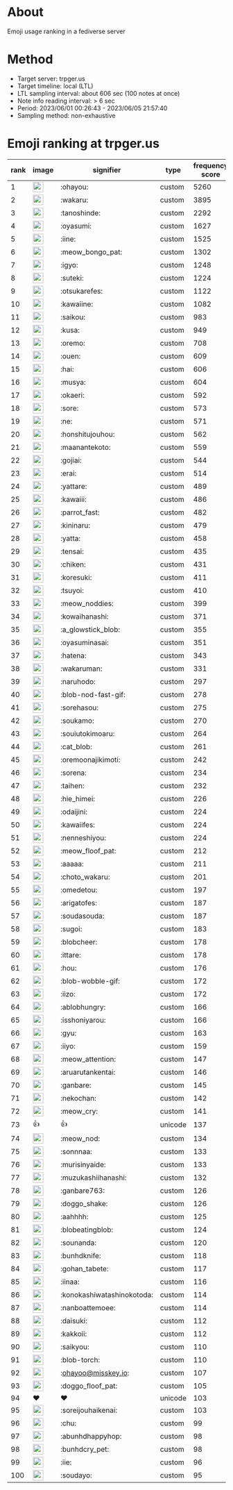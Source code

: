 # About
Emoji usage ranking in a fediverse server

# Method
- Target server: trpger.us
- Target timeline: local (LTL)
- LTL sampling interval: about 606 sec (100 notes at once)
- Note info reading interval: > 6 sec
- Period: 2023/06/01 00:26:43 - 2023/06/05 21:57:40 
- Sampling method: non-exhaustive

# Emoji ranking at trpger.us

|rank|image|signifier|type|frequency score|
|----|----|----|----|----|
|1|<img height="24" src="https://trpger.us/emoji/ohayou.webp">|:ohayou:|custom|5260|
|2|<img height="24" src="https://trpger.us/emoji/wakaru.webp">|:wakaru:|custom|3895|
|3|<img height="24" src="https://trpger.us/emoji/tanoshinde.webp">|:tanoshinde:|custom|2292|
|4|<img height="24" src="https://trpger.us/emoji/oyasumi.webp">|:oyasumi:|custom|1627|
|5|<img height="24" src="https://trpger.us/emoji/iine.webp">|:iine:|custom|1525|
|6|<img height="24" src="https://trpger.us/emoji/meow_bongo_pat.webp">|:meow_bongo_pat:|custom|1302|
|7|<img height="24" src="https://trpger.us/emoji/igyo.webp">|:igyo:|custom|1248|
|8|<img height="24" src="https://trpger.us/emoji/suteki.webp">|:suteki:|custom|1224|
|9|<img height="24" src="https://trpger.us/emoji/otsukarefes.webp">|:otsukarefes:|custom|1122|
|10|<img height="24" src="https://trpger.us/emoji/kawaiine.webp">|:kawaiine:|custom|1082|
|11|<img height="24" src="https://trpger.us/emoji/saikou.webp">|:saikou:|custom|983|
|12|<img height="24" src="https://trpger.us/emoji/kusa.webp">|:kusa:|custom|949|
|13|<img height="24" src="https://trpger.us/emoji/oremo.webp">|:oremo:|custom|708|
|14|<img height="24" src="https://trpger.us/emoji/ouen.webp">|:ouen:|custom|609|
|15|<img height="24" src="https://trpger.us/emoji/hai.webp">|:hai:|custom|606|
|16|<img height="24" src="https://trpger.us/emoji/musya.webp">|:musya:|custom|604|
|17|<img height="24" src="https://trpger.us/emoji/okaeri.webp">|:okaeri:|custom|592|
|18|<img height="24" src="https://trpger.us/emoji/sore.webp">|:sore:|custom|573|
|19|<img height="24" src="https://trpger.us/emoji/ne.webp">|:ne:|custom|571|
|20|<img height="24" src="https://trpger.us/emoji/honshitujouhou.webp">|:honshitujouhou:|custom|562|
|21|<img height="24" src="https://trpger.us/emoji/maanantekoto.webp">|:maanantekoto:|custom|559|
|22|<img height="24" src="https://trpger.us/emoji/gojiai.webp">|:gojiai:|custom|544|
|23|<img height="24" src="https://trpger.us/emoji/erai.webp">|:erai:|custom|514|
|24|<img height="24" src="https://trpger.us/emoji/yattare.webp">|:yattare:|custom|489|
|25|<img height="24" src="https://trpger.us/emoji/kawaiii.webp">|:kawaiii:|custom|486|
|26|<img height="24" src="https://trpger.us/emoji/parrot_fast.webp">|:parrot_fast:|custom|482|
|27|<img height="24" src="https://trpger.us/emoji/kininaru.webp">|:kininaru:|custom|479|
|28|<img height="24" src="https://trpger.us/emoji/yatta.webp">|:yatta:|custom|458|
|29|<img height="24" src="https://trpger.us/emoji/tensai.webp">|:tensai:|custom|435|
|30|<img height="24" src="https://trpger.us/emoji/chiken.webp">|:chiken:|custom|431|
|31|<img height="24" src="https://trpger.us/emoji/koresuki.webp">|:koresuki:|custom|411|
|32|<img height="24" src="https://trpger.us/emoji/tsuyoi.webp">|:tsuyoi:|custom|410|
|33|<img height="24" src="https://trpger.us/emoji/meow_noddies.webp">|:meow_noddies:|custom|399|
|34|<img height="24" src="https://trpger.us/emoji/kowaihanashi.webp">|:kowaihanashi:|custom|371|
|35|<img height="24" src="https://trpger.us/emoji/a_glowstick_blob.webp">|:a_glowstick_blob:|custom|355|
|36|<img height="24" src="https://trpger.us/emoji/oyasuminasai.webp">|:oyasuminasai:|custom|351|
|37|<img height="24" src="https://trpger.us/emoji/hatena.webp">|:hatena:|custom|343|
|38|<img height="24" src="https://trpger.us/emoji/wakaruman.webp">|:wakaruman:|custom|331|
|39|<img height="24" src="https://trpger.us/emoji/naruhodo.webp">|:naruhodo:|custom|297|
|40|<img height="24" src="https://trpger.us/emoji/blob-nod-fast-gif.webp">|:blob-nod-fast-gif:|custom|278|
|41|<img height="24" src="https://trpger.us/emoji/sorehasou.webp">|:sorehasou:|custom|275|
|42|<img height="24" src="https://trpger.us/emoji/soukamo.webp">|:soukamo:|custom|270|
|43|<img height="24" src="https://trpger.us/emoji/souiutokimoaru.webp">|:souiutokimoaru:|custom|264|
|44|<img height="24" src="https://trpger.us/emoji/cat_blob.webp">|:cat_blob:|custom|261|
|45|<img height="24" src="https://trpger.us/emoji/oremoonajikimoti.webp">|:oremoonajikimoti:|custom|242|
|46|<img height="24" src="https://trpger.us/emoji/sorena.webp">|:sorena:|custom|234|
|47|<img height="24" src="https://trpger.us/emoji/taihen.webp">|:taihen:|custom|232|
|48|<img height="24" src="https://trpger.us/emoji/hie_himei.webp">|:hie_himei:|custom|226|
|49|<img height="24" src="https://trpger.us/emoji/odaijini.webp">|:odaijini:|custom|224|
|50|<img height="24" src="https://trpger.us/emoji/kawaiifes.webp">|:kawaiifes:|custom|224|
|51|<img height="24" src="https://trpger.us/emoji/nenneshiyou.webp">|:nenneshiyou:|custom|224|
|52|<img height="24" src="https://trpger.us/emoji/meow_floof_pat.webp">|:meow_floof_pat:|custom|212|
|53|<img height="24" src="https://trpger.us/emoji/aaaaa.webp">|:aaaaa:|custom|211|
|54|<img height="24" src="https://trpger.us/emoji/choto_wakaru.webp">|:choto_wakaru:|custom|201|
|55|<img height="24" src="https://trpger.us/emoji/omedetou.webp">|:omedetou:|custom|197|
|56|<img height="24" src="https://trpger.us/emoji/arigatofes.webp">|:arigatofes:|custom|187|
|57|<img height="24" src="https://trpger.us/emoji/soudasouda.webp">|:soudasouda:|custom|187|
|58|<img height="24" src="https://trpger.us/emoji/sugoi.webp">|:sugoi:|custom|183|
|59|<img height="24" src="https://trpger.us/emoji/blobcheer.webp">|:blobcheer:|custom|178|
|60|<img height="24" src="https://trpger.us/emoji/ittare.webp">|:ittare:|custom|178|
|61|<img height="24" src="https://trpger.us/emoji/hou.webp">|:hou:|custom|176|
|62|<img height="24" src="https://trpger.us/emoji/blob-wobble-gif.webp">|:blob-wobble-gif:|custom|172|
|63|<img height="24" src="https://trpger.us/emoji/iizo.webp">|:iizo:|custom|172|
|64|<img height="24" src="https://trpger.us/emoji/ablobhungry.webp">|:ablobhungry:|custom|166|
|65|<img height="24" src="https://trpger.us/emoji/isshoniyarou.webp">|:isshoniyarou:|custom|166|
|66|<img height="24" src="https://trpger.us/emoji/gyu.webp">|:gyu:|custom|163|
|67|<img height="24" src="https://trpger.us/emoji/iiyo.webp">|:iiyo:|custom|159|
|68|<img height="24" src="https://trpger.us/emoji/meow_attention.webp">|:meow_attention:|custom|147|
|69|<img height="24" src="https://trpger.us/emoji/aruarutankentai.webp">|:aruarutankentai:|custom|146|
|70|<img height="24" src="https://trpger.us/emoji/ganbare.webp">|:ganbare:|custom|145|
|71|<img height="24" src="https://trpger.us/emoji/nekochan.webp">|:nekochan:|custom|142|
|72|<img height="24" src="https://trpger.us/emoji/meow_cry.webp">|:meow_cry:|custom|141|
|73|👍|👍|unicode|137|
|74|<img height="24" src="https://trpger.us/emoji/meow_nod.webp">|:meow_nod:|custom|134|
|75|<img height="24" src="https://trpger.us/emoji/sonnnaa.webp">|:sonnnaa:|custom|133|
|76|<img height="24" src="https://trpger.us/emoji/murisinyaide.webp">|:murisinyaide:|custom|133|
|77|<img height="24" src="https://trpger.us/emoji/muzukashiihanashi.webp">|:muzukashiihanashi:|custom|132|
|78|<img height="24" src="https://trpger.us/emoji/ganbare763.webp">|:ganbare763:|custom|126|
|79|<img height="24" src="https://trpger.us/emoji/doggo_shake.webp">|:doggo_shake:|custom|126|
|80|<img height="24" src="https://trpger.us/emoji/aahhhh.webp">|:aahhhh:|custom|125|
|81|<img height="24" src="https://trpger.us/emoji/blobeatingblob.webp">|:blobeatingblob:|custom|124|
|82|<img height="24" src="https://trpger.us/emoji/sounanda.webp">|:sounanda:|custom|120|
|83|<img height="24" src="https://trpger.us/emoji/bunhdknife.webp">|:bunhdknife:|custom|118|
|84|<img height="24" src="https://trpger.us/emoji/gohan_tabete.webp">|:gohan_tabete:|custom|117|
|85|<img height="24" src="https://trpger.us/emoji/iinaa.webp">|:iinaa:|custom|116|
|86|<img height="24" src="https://trpger.us/emoji/konokashiwatashinokotoda.webp">|:konokashiwatashinokotoda:|custom|114|
|87|<img height="24" src="https://trpger.us/emoji/nanboattemoee.webp">|:nanboattemoee:|custom|114|
|88|<img height="24" src="https://trpger.us/emoji/daisuki.webp">|:daisuki:|custom|112|
|89|<img height="24" src="https://trpger.us/emoji/kakkoii.webp">|:kakkoii:|custom|112|
|90|<img height="24" src="https://trpger.us/emoji/saikyou.webp">|:saikyou:|custom|110|
|91|<img height="24" src="https://trpger.us/emoji/blob-torch.webp">|:blob-torch:|custom|110|
|92|<img height="24" src="https://trpger.us/emoji/ohayoo.webp">|:ohayoo@misskey.io:|custom|107|
|93|<img height="24" src="https://trpger.us/emoji/doggo_floof_pat.webp">|:doggo_floof_pat:|custom|105|
|94|❤|❤|unicode|103|
|95|<img height="24" src="https://trpger.us/emoji/soreijouhaikenai.webp">|:soreijouhaikenai:|custom|103|
|96|<img height="24" src="https://trpger.us/emoji/chu.webp">|:chu:|custom|99|
|97|<img height="24" src="https://trpger.us/emoji/abunhdhappyhop.webp">|:abunhdhappyhop:|custom|98|
|98|<img height="24" src="https://trpger.us/emoji/bunhdcry_pet.webp">|:bunhdcry_pet:|custom|98|
|99|<img height="24" src="https://trpger.us/emoji/iie.webp">|:iie:|custom|96|
|100|<img height="24" src="https://trpger.us/emoji/soudayo.webp">|:soudayo:|custom|95|
